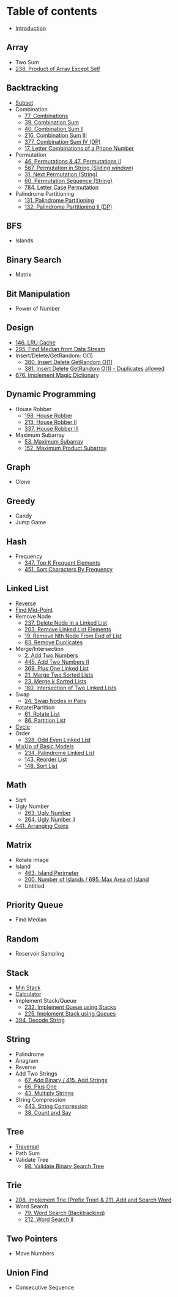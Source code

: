 # Table of contents

* [Introduction](README.md)

## Array

* Two Sum
* [238. Product of Array Except Self](array/238.-product-of-array-except-self.md)

## Backtracking

* [Subset](backtracking/subset.md)
* Combination
  * [77. Combinations](backtracking/combination/77.-combinations.md)
  * [39. Combination Sum](backtracking/combination/39.-combination-sum.md)
  * [40. Combination Sum II](backtracking/combination/40.-combination-sum-ii.md)
  * [216. Combination Sum III](backtracking/combination/216.-combination-sum-iii.md)
  * [377. Combination Sum IV \(DP\)](backtracking/combination/377.-combination-sum-iv-dp.md)
  * [17. Letter Combinations of a Phone Number](backtracking/combination/17.-letter-combinations-of-a-phone-number.md)
* Permutation
  * [46. Permutations & 47. Permutations II](backtracking/permutation/46.-permutations-and-47.-permutations-ii.md)
  * [567. Permutation in String \(Sliding window\)](backtracking/permutation/567.-permutation-in-string-sliding-window.md)
  * [31. Next Permutation \(String\)](backtracking/permutation/31.-next-permutation-string.md)
  * [60. Permutation Sequence \(String\)](backtracking/permutation/60.-permutation-sequence-string.md)
  * [784. Letter Case Permutation](backtracking/permutation/784.-letter-case-permutation.md)
* Palindrome Partitioning
  * [​131. Palindrome Partitioning](backtracking/palindrome-partitioning/131.-palindrome-partitioning.md)
  * [132. Palindrome Partitioning II \(DP\)](backtracking/palindrome-partitioning/132.-palindrome-partitioning-ii-dp.md)

## BFS

* Islands

## Binary Search

* Matrix

## Bit Manipulation

* Power of Number

## Design

* [146. LRU Cache](design/146.-lru-cache.md)
* [295. Find Median from Data Stream](design/295.-find-median-from-data-stream.md)
* Insert/Delete/GetRandom: O\(1\)
  * [380. Insert Delete GetRandom O\(1\)](design/untitled/380.-insert-delete-getrandom-o-1.md)
  * [381. Insert Delete GetRandom O\(1\) - Duplicates allowed](design/untitled/381.-insert-delete-getrandom-o-1-duplicates-allowed.md)
* [676. Implement Magic Dictionary](design/676.-implement-magic-dictionary.md)

## Dynamic Programming

* House Robber
  * [198. House Robber](dynamic-programming/house-robber/198.-house-robber.md)
  * [213. House Robber II](dynamic-programming/house-robber/untitled.md)
  * [337. House Robber III](dynamic-programming/house-robber/337.-house-robber-iii.md)
* Maximum Subarray
  * [53. Maximum Subarray](dynamic-programming/untitled/53.-maximum-subarray.md)
  * [152. Maximum Product Subarray](dynamic-programming/untitled/152.-maximum-product-subarray.md)

## Graph

* Clone

## Greedy

* Candy
* Jump Game

## Hash

* Frequency
  * [347. Top K Frequent Elements](hash/untitled/347.-top-k-frequent-elements.md)
  * [451. Sort Characters By Frequency](hash/untitled/451.-sort-characters-by-frequency.md)

## Linked List

* [Reverse](linked-list/reverse.md)
* [Find Mid-Point](linked-list/find-mid-point.md)
* Remove Node
  * [237. Delete Node in a Linked List](linked-list/remove-node/237.-delete-node-in-a-linked-list.md)
  * [203. Remove Linked List Elements](linked-list/remove-node/203.-remove-linked-list-elements.md)
  * [19. Remove Nth Node From End of List](linked-list/remove-node/19.-remove-nth-node-from-end-of-list.md)
  * [83. Remove Duplicates](linked-list/remove-node/83.-remove-duplicates.md)
* Merge/Intersection
  * [2. Add Two Numbers](linked-list/merge-intersection/2.-add-two-numbers.md)
  * [445. Add Two Numbers II](linked-list/merge-intersection/445.-add-two-numbers-ii.md)
  * [369. Plus One Linked List](linked-list/merge-intersection/369.-plus-one-linked-list.md)
  * [21. Merge Two Sorted Lists](linked-list/merge-intersection/21.-merge-two-sorted-lists.md)
  * [23. Merge k Sorted Lists](linked-list/merge-intersection/23.-merge-k-sorted-lists.md)
  * [160. Intersection of Two Linked Lists](linked-list/merge-intersection/160.-intersection-of-two-linked-lists.md)
* Swap
  * [24. Swap Nodes in Pairs](linked-list/swap/24.-swap-nodes-in-pairs.md)
* Rotate/Partition
  * [61. Rotate List](linked-list/rotate-partition/61.-rotate-list.md)
  * [86. Partition List](linked-list/rotate-partition/86.-partition-list.md)
* [Cycle](linked-list/cycle.md)
* Order
  * [328. Odd Even Linked List](linked-list/order/328.-odd-even-linked-list.md)
* [MixUp of Basic Models](linked-list/mixup-of-basic-models/README.md)
  * [234. Palindrome Linked List](linked-list/mixup-of-basic-models/234.-palindrome-linked-list.md)
  * [143. Reorder List](linked-list/mixup-of-basic-models/143.-reorder-list.md)
  * [148. Sort List](linked-list/mixup-of-basic-models/148.-sort-list.md)

## Math

* Sqrt
* Ugly Number
  * [263. Ugly Number](math/ugly-number/263.-ugly-number.md)
  * [264. Ugly Number II](math/ugly-number/264.-ugly-number-ii.md)
* [441. Arranging Coins](math/441.-arranging-coins.md)

## Matrix

* Rotate Image
* Island
  * [463. Island Perimeter](matrix/island/463.-island-perimeter.md)
  * [200. Number of Islands / 695. Max Area of Island](matrix/island/untitled.md)
  * Untitled

## Priority Queue

* Find Median

## Random

* Reservoir Sampling

## Stack

* [Min Stack](stack/min-stack.md)
* [Calculator](stack/calculator.md)
* Implement Stack/Queue
  * [232. Implement Queue using Stacks](stack/implement-stack-queue/232.-implement-queue-using-stacks.md)
  * [225. Implement Stack using Queues](stack/implement-stack-queue/225.-implement-stack-using-queues.md)
* [394. Decode String](stack/394.-decode-string.md)

## String

* Palindrome
* Anagram
* Reverse
* Add Two Strings
  * [67. Add Binary / 415. Add Strings](string/add-two-strings/67.-add-binary-415.-add-strings.md)
  * [66. Plus One](string/add-two-strings/66.-plus-one.md)
  * [43. Multiply Strings](string/add-two-strings/43.-multiply-strings.md)
* String Compression
  * [443. String Compression](string/string-compression/443.-string-compression.md)
  * [38. Count and Say](string/string-compression/untitled.md)

## Tree

* [Traversal](tree/traversal.md)
* Path Sum
* Validate Tree
  * [98. Validate Binary Search Tree](tree/validate-tree/98.-validate-binary-search-tree.md)

## Trie

* [208. Implement Trie \(Prefix Tree\) & 211. Add and Search Word](trie/208.-implement-trie-prefix-tree-and-211.-add-and-search-word.md)
* Word Search
  * [79. Word Search \(Backtracking\)](trie/word-search/79.-word-search-backtracking.md)
  * [212. Word Search II](trie/word-search/212.-word-search-ii.md)

## Two Pointers

* Move Numbers

## Union Find

* Consecutive Sequence

